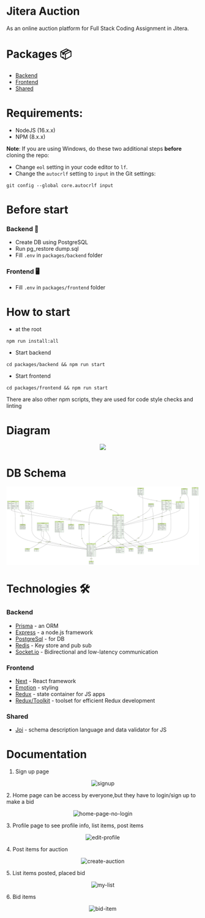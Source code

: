 # Jitera Auction

As an online auction platform for Full Stack Coding Assignment in Jitera.

# Packages 📦

- [Backend](./packages/backend)
- [Frontend](./packages/frontend)
- [Shared](./packages/shared)

# Requirements:

- NodeJS (16.x.x)
- NPM (8.x.x)

**Note**: If you are using Windows, do these two additional steps **before** cloning the repo:

- Change `eol` setting in your code editor to `lf`.
- Change the `autocrlf` setting to `input` in the Git settings:

```
git config --global core.autocrlf input
```

# Before start

### Backend 💾

- Create DB using PostgreSQL
- Run pg_restore dump.sql
- Fill `.env` in `packages/backend` folder

### Frontend 🖥

- Fill `.env` in `packages/frontend` folder

# How to start

- at the root
```
npm run install:all
```
- Start backend
```
cd packages/backend && npm run start
```
- Start frontend
```
cd packages/frontend && npm run start
```

There are also other npm scripts, they are used for code style checks and linting

# Diagram

<p align="center">
  <img src="https://i.ibb.co/X8sbvVt/auction-website-diagram.png" />
</p>

# DB Schema

![DB Schema](./packages/backend/prisma/ERD.svg)

# Technologies 🛠

### Backend

- [Prisma](https://www.prisma.io/) - an ORM
- [Express](https://expressjs.com/) - a node.js framework
- [PostgreSql](https://www.postgresql.org/) - for DB
- [Redis](https://redis.com) - Key store and pub sub
- [Socket.io](https://socket.io) - Bidirectional and low-latency communication


### Frontend

- [Next](https://nextjs.org/) - React framework
- [Emotion](https://emotion.sh/docs/introduction) - styling
- [Redux](https://redux.js.org/) - state container for JS apps
- [Redux/Toolkit](https://redux-toolkit.js.org/) - toolset for efficient Redux development

### Shared

- [Joi](https://github.com/sideway/joi) - schema description language and data validator for JS

# Documentation
1. Sign up page
<p align="center">
  <img src="https://i.ibb.co/zFMzppC/signup.png" alt="signup" border="0">
</p>
2. Home page can be access by everyone,but they have to login/sign up to make a bid
<p align="center">
<img src="https://i.ibb.co/9Z9Nbyz/home-page-no-login.png" alt="home-page-no-login" border="0">
</p>
3. Profile page to see profile info, list items, post items
<p align="center">
<img src="https://i.ibb.co/8Kvt2zF/edit-profile.png" alt="edit-profile" border="0">
</p>
4. Post items for auction
<p align="center">
<img src="https://i.ibb.co/52HKRnT/create-auction.png" alt="create-auction" border="0">
</p>
5. List items posted, placed bid
<p align="center">
<img src="https://i.ibb.co/JCJK7Hh/my-list.png" alt="my-list" border="0">
</p>
6. Bid items
<p align="center">
<img src="https://i.ibb.co/VV6K2dJ/bid-item.png" alt="bid-item" border="0">
</p>
